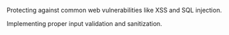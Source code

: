 Protecting against common web vulnerabilities like XSS and SQL injection.

Implementing proper input validation and sanitization.